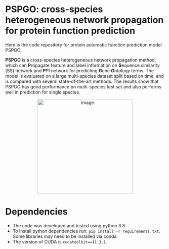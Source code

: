 # PSPGO: cross-species heterogeneous network propagation for protein function prediction

Here is the code repository for protein automatic function prediction model PSPGO. 

**PSPGO** is a cross-species heterogeneous network propagation method, which can **P**ropagate feature and label information on **S**equence similarity (SS) network and **P**PI network for predicting **G**ene **O**ntology terms. The model is evaluated on a large multi-species dataset split based on time, and is compared with several state-of-the-art methods. The results show that PSPGO has good performance on multi-species test set and also performs well in prediction for single species.

<div align=center><img width="300" alt="image" src="https://user-images.githubusercontent.com/34743589/168454793-1445c76b-cd5c-47a7-b345-08fb7dd49e54.png"></div>

# Dependencies
* The code was developed and tested using python 3.8.
* To install python dependencies run: `pip install -r requirements.txt`. Some libraries may need to be installed via conda.
* The version of CUDA is `cudatoolkit==11.3.1`
